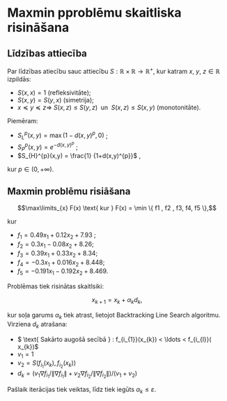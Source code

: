 # Maxmin pproblēmu skaitliska risināšana


## Līdzības attiecība


   Par līdzības atiecību sauc attiecību $S:\mathbb{R}\times \mathbb{R} \to \mathbb{R}^{+}$, kur katram $x, \ y, \ z \in \mathbb{R}$ izpildās:

* $S(x,x) = 1$ (refleksivitāte);
* $S(x,y) = S(y,x)$ (simetrija);
* $x\preceq y\preceq z\Rightarrow$ $S(x,z)\leq S(y,z)\; \text{ un }\; S(x,z)\leq S(x,y)$ (monotonitāte).

Piemēram: 

* $S_{L}^{p}(x,y) = \max(1- d(x,y)^{p},0)$ ;
* $S_{P}^{p}(x,y) = e^{-d(x,y)^{p}}$  ;
* $S_{H}^{p}(x,y)  = \frac{1} 
 {1+d(x,y)^{p}}$ ,

kur $p \in (0, + \infty)$. 

## Maxmin problēmu risiāšana


$$\max\limits_{x} F(x) \text{ kur } F(x) =  \min \{ f1 , f2 , f3, f4, f5 \},$$

kur 
* $f_{1} = 0.49x_{1} + 0.12x_{2} + 7.93$ ;
* $f_{2} =  0.3x_{1} - 0.08x_{2} + 8.26$;
* $f_{3} =0.39x_{1} + 0.33x_{2} + 8.34$;
* $f_{4} = -0.3x_{1} + 0.016x_{2} + 8.448$;
* $f_{5} =  -0.191x_{1} - 0.192x_{2} + 8.469$.

Problēmas tiek risinātas skaitlsiki:

$$x_{k+1} = x_{k} + \alpha_{k} d_{k},$$

kur soļa garums $\alpha_{k}$ tiek atrast, lietojot Backtracking Line Search algoritmu. Virziena $d_{k}$ atrašana:


* $ \text{ Sakārto augošā secībā } : f_{i_{1}}(x_{k}) <  \ldots < f_{i_{l}}( x_{k})$ 
* $v_{1} = 1$
* $v_{2} = S(f_{i_{1}}(x_{k}),f_{i_{2}}(x_{k}))$
* $d_{k} = \big( v_{1} \nabla f_{i_{1}} / \| \nabla f_{i_{1}}\| + v_{2} \nabla f_{i_{2}}/\| \nabla f_{i_{2}}\|  \big) / \big(v_{1} + v_{2} \big)$

Pašlaik iterācijas tiek veiktas, līdz tiek iegūts $\alpha_{k} \leq \varepsilon$.
